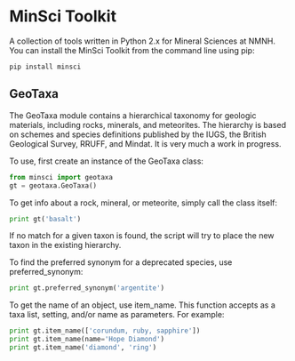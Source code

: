 MinSci Toolkit
==============

A collection of tools written in Python 2.x for Mineral Sciences at NMNH.
You can install the MinSci Toolkit from the command line using pip:

```
pip install minsci
```

GeoTaxa
-------

The GeoTaxa module contains a hierarchical taxonomy for geologic materials,
including rocks, minerals, and meteorites. The hierarchy is based on schemes
and species definitions published by the IUGS, the British Geological Survey,
RRUFF, and Mindat. It is very much a work in progress.

To use, first create an instance of the GeoTaxa class:

```python
from minsci import geotaxa
gt = geotaxa.GeoTaxa()
```

To get info about a rock, mineral, or meteorite, simply call the class itself:

```python
print gt('basalt')
```

If no match for a given taxon is found, the script will try to place the new
taxon in the existing hierarchy.

To find the preferred synonym for a deprecated species, use preferred_synonym:

```python
print gt.preferred_synonym('argentite')
```

To get the name of an object, use item_name. This function accepts as a taxa
list, setting, and/or name as parameters. For example:

```python
print gt.item_name(['corundum, ruby, sapphire'])
print gt.item_name(name='Hope Diamond')
print gt.item_name('diamond', 'ring')
```

